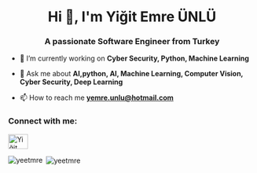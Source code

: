  [](http:https://developer.ibm.com/generative-ai-for-developers/)
<h1 align="center">Hi 👋, I'm Yiğit Emre ÜNLÜ</h1>
<h3 align="center">A passionate Software Engineer from Turkey</h3>

- 🔭 I’m currently working on **Cyber Security, Python, Machine Learning**

- 💬 Ask me about **AI,python, AI, Machine Learning, Computer Vision, Cyber Security, Deep Learning**

- 📫 How to reach me **yemre.unlu@hotmail.com**

<h3 align="left">Connect with me:</h3>
<p align="left">
<a href="https://www.linkedin.com/in/yi%C4%9Fit-emre-%C3%BCnl%C3%BC-b14655228/" target="blank"><img align="center" src="https://raw.githubusercontent.com/rahuldkjain/github-profile-readme-generator/master/src/images/icons/Social/linked-in-alt.svg" alt="Yiğit Emre Ünlü" height="30" width="40" /></a>
</p>

<p><img align="left" src="https://github-readme-stats.vercel.app/api/top-langs?username=yeetmre&show_icons=true&locale=en&layout=compact&theme=transparent" alt="yeetmre" /></p>

<p>&nbsp;<img align="center" src="https://github-readme-stats.vercel.app/api?username=yeetmre&show_icons=true&locale=en&theme=transparent" alt="yeetmre" /></p>
